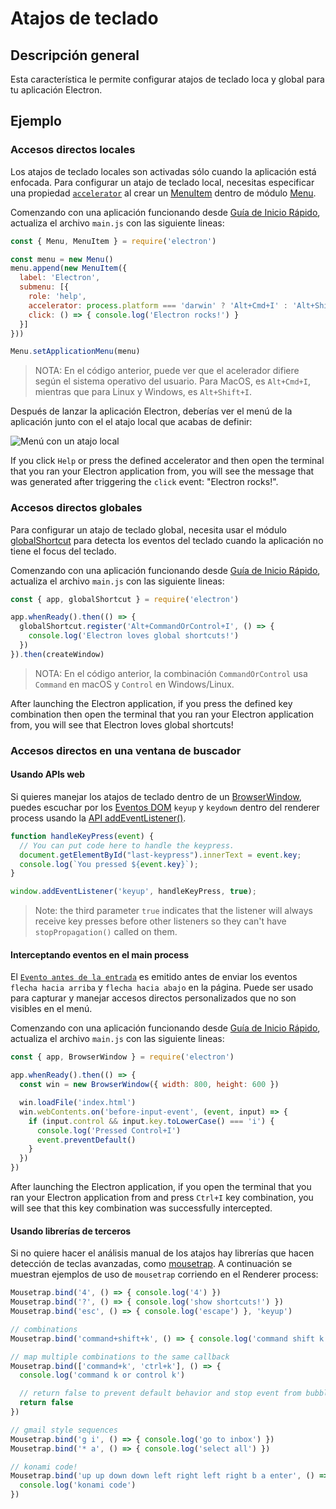 # Atajos de teclado

## Descripción general

Esta característica le permite configurar atajos de teclado loca y global para tu aplicación Electron.

## Ejemplo

### Accesos directos locales

Los atajos de teclado locales son activadas sólo cuando la aplicación está enfocada. Para configurar un atajo de teclado local, necesitas especificar una propiedad [`accelerator`][] al crear un [MenuItem][] dentro de módulo [Menu][].

Comenzando con una aplicación funcionando desde [Guía de Inicio Rápido](quick-start.md), actualiza el archivo `main.js` con las siguiente lineas:

```javascript fiddle='docs/fiddles/features/keyboard-shortcuts/local'
const { Menu, MenuItem } = require('electron')

const menu = new Menu()
menu.append(new MenuItem({
  label: 'Electron',
  submenu: [{
    role: 'help',
    accelerator: process.platform === 'darwin' ? 'Alt+Cmd+I' : 'Alt+Shift+I',
    click: () => { console.log('Electron rocks!') }
  }]
}))

Menu.setApplicationMenu(menu)
```

> NOTA: En el código anterior, puede ver que el acelerador difiere según el sistema operativo del usuario. Para MacOS, es  `Alt+Cmd+I`, mientras que para  Linux y   Windows, es `Alt+Shift+I`.

Después de lanzar la aplicación Electron, deberías ver el menú de la aplicación junto con el el atajo local que acabas de definir:

![Menú con un atajo local](../images/local-shortcut.png)

If you click `Help` or press the defined accelerator and then open the terminal that you ran your Electron application from, you will see the message that was generated after triggering the `click` event: "Electron rocks!".

### Accesos directos globales

Para configurar un atajo de teclado global, necesita usar el módulo [globalShortcut][] para detecta los eventos del teclado cuando la aplicación no tiene el focus del teclado.

Comenzando con una aplicación funcionando desde [Guía de Inicio Rápido](quick-start.md), actualiza el archivo `main.js` con las siguiente lineas:

```javascript fiddle='docs/fiddles/features/keyboard-shortcuts/global'
const { app, globalShortcut } = require('electron')

app.whenReady().then(() => {
  globalShortcut.register('Alt+CommandOrControl+I', () => {
    console.log('Electron loves global shortcuts!')
  })
}).then(createWindow)
```

> NOTA: En el código anterior, la combinación `CommandOrControl` usa `Command` en macOS y `Control` en Windows/Linux.

After launching the Electron application, if you press the defined key combination then open the terminal that you ran your Electron application from, you will see that Electron loves global shortcuts!

### Accesos directos en una ventana de buscador

#### Usando APIs web

Si quieres manejar los atajos de teclado dentro de un [BrowserWindow][], puedes escuchar por los [Eventos DOM][dom-events] `keyup` y `keydown` dentro del renderer process usando la [API addEventListener()][addEventListener-api].

```javascript fiddle='docs/fiddles/features/keyboard-shortcuts/web-apis|focus=renderer.js'
function handleKeyPress(event) {
  // You can put code here to handle the keypress.
  document.getElementById("last-keypress").innerText = event.key;
  console.log(`You pressed ${event.key}`);
}

window.addEventListener('keyup', handleKeyPress, true);
```

> Note:  the third parameter `true` indicates that the listener will always receive key presses before other listeners so they can't have `stopPropagation()` called on them.

#### Interceptando eventos en el main process

El [`Evento antes de la entrada`](../api/web-contents.md#event-before-input-event) es emitido antes de enviar los eventos `flecha hacia arriba` y `flecha hacia abajo` en la página. Puede ser usado para capturar y manejar accesos directos personalizados que no son visibles en el menú.

Comenzando con una aplicación funcionando desde [Guía de Inicio Rápido](quick-start.md), actualiza el archivo `main.js` con las siguiente lineas:

```javascript fiddle='docs/fiddles/features/keyboard-shortcuts/interception-from-main'
const { app, BrowserWindow } = require('electron')

app.whenReady().then(() => {
  const win = new BrowserWindow({ width: 800, height: 600 })

  win.loadFile('index.html')
  win.webContents.on('before-input-event', (event, input) => {
    if (input.control && input.key.toLowerCase() === 'i') {
      console.log('Pressed Control+I')
      event.preventDefault()
    }
  })
})
```

After launching the Electron application, if you open the terminal that you ran your Electron application from and press `Ctrl+I` key combination, you will see that this key combination was successfully intercepted.

#### Usando librerías de terceros

Si no quiere hacer el análisis manual de los atajos hay librerías que hacen detección de teclas avanzadas, como [mousetrap][]. A continuación se muestran ejemplos de uso de `mousetrap` corriendo en el Renderer process:

```js
Mousetrap.bind('4', () => { console.log('4') })
Mousetrap.bind('?', () => { console.log('show shortcuts!') })
Mousetrap.bind('esc', () => { console.log('escape') }, 'keyup')

// combinations
Mousetrap.bind('command+shift+k', () => { console.log('command shift k') })

// map multiple combinations to the same callback
Mousetrap.bind(['command+k', 'ctrl+k'], () => {
  console.log('command k or control k')

  // return false to prevent default behavior and stop event from bubbling
  return false
})

// gmail style sequences
Mousetrap.bind('g i', () => { console.log('go to inbox') })
Mousetrap.bind('* a', () => { console.log('select all') })

// konami code!
Mousetrap.bind('up up down down left right left right b a enter', () => {
  console.log('konami code')
})
```

[Menu]: ../api/menu.md
[MenuItem]: ../api/menu-item.md
[globalShortcut]: ../api/global-shortcut.md
[`accelerator`]: ../api/accelerator.md
[BrowserWindow]: ../api/browser-window.md
[mousetrap]: https://github.com/ccampbell/mousetrap
[dom-events]: https://developer.mozilla.org/en-US/docs/Web/Events
[addEventListener-api]: https://developer.mozilla.org/en-US/docs/Web/API/EventTarget/addEventListener
